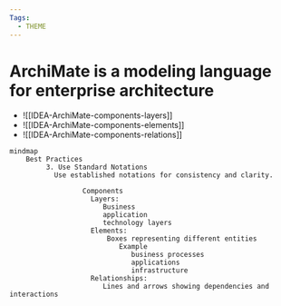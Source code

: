 ```yaml
---
Tags:
  - THEME
---
```



# ArchiMate is a modeling language for enterprise architecture 

- ![[IDEA-ArchiMate-components-layers]]
- ![[IDEA-ArchiMate-components-elements]]
- ![[IDEA-ArchiMate-components-relations]]


```mermaid
mindmap
    Best Practices
         3. Use Standard Notations
           Use established notations for consistency and clarity.

                  Components  
                    Layers: 
                       Business
                       application
                       technology layers
                    Elements: 
                        Boxes representing different entities 
                           Example 
                              business processes 
                              applications 
                              infrastructure
                    Relationships: 
                       Lines and arrows showing dependencies and interactions
```              